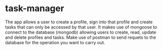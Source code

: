 # task-manager
The app allows a user to create a profile, sign into that profile and create tasks that can only be accessed by that user. It makes use of mongoose to connect to the database (mongodb) allowing users to create, read, update and delete profiles and tasks.
Make use of postman to send requets to the database for the operation you want to carry out.

